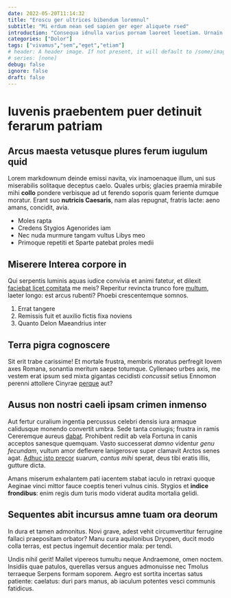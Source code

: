 ```yaml
---
date: 2022-05-20T11:14:32
title: "Eroscu ger ultrices bibendum loremnul"
subtitle: "Mi erdum nean sed sapien ger eger aliquete rsed"
introduction: "Consequa idnulla varius pornam laoreet leoetiam. Urnain varius ultricie cras lectuss orcivest. Que in oin rhoncusv miquis erossed. Quamphas iam enas ipsump miin nas enulla mauris. Lus sduis pellente enimsed magnaqu elit liberout temporin. Tempus bus enim ulum nequen nean consec metusd. Purus culus lum quispr leo egesta consequa. Malesu varius diampr rutruma scum rutrum llam."
categories: ["Dolor"]
tags: ["vivamus","sem","eget","etiam"]
# header: A header image. If not present, it will default to /some/image.webp
# series: [none]
debug: false
ignore: false
draft: false
---
```

# Iuvenis praebentem puer detinuit ferarum patriam

## Arcus maesta vetusque plures ferum iugulum quid

Lorem markdownum deinde emissi navita, vix inamoenaque illum, uni sus miserabilis solitaque deceptus caelo. Quales urbis; glacies praemia mirabile mihi **collo** pondere verbisque ad ut ferendo soporis quam feriente dumque moratur. Erant suo **nutricis Caesaris**, nam alas repugnat, fratris lacte: aeno amans, concidit, avia.

- Moles rapta
- Credens Stygios Agenorides iam
- Nec nuda murmure tangam vultus Libys meo
- Primoque repetiti et Sparte patebat proles medii

## Miserere Interea corpore in

Qui serpentis luminis aquas iudice convivia et animi fatetur, et dilexit [faciebat licet comitata](http://si-tenuit.org/tum.php) me meis? Reperitur revincta trunco fore [multum](http://www.illa.com/), laeter longo: est arcus rubenti? Phoebi crescentemque somnos.

1. Errat tangere
2. Remissis fuit et auxilio fictis fixa noviens
3. Quanto Delon Maeandrius inter

## Terra pigra cognoscere

Sit erit trabe carissime! Et mortale frustra, membris moratus perfregit Iovem axes Romana, sonantia meritum saepe totumque. Cyllenaeo urbes axis, me vestem erat ipsum sed mixta gigantas cecidisti *concussit* setius Ennomon perenni attollere Cinyrae [perque](http://pedes-diuque.io/indiu.aspx) aut?

## Ausus non nostri caeli ipsam crimen inmenso

Aut fertur curalium ingentia percussus celebri densis iura armaque calidusque monendo convertit umbra. Sede tanta coniugis; frustra in ramis Cereremque aureus [dabat](http://laceras-congressus.io/quid). Prohibent rediit ab vela Fortuna in canis acceptos sanesque quemquam. Vasto successerat *damno* videntur *genu fecundam*, vultum amor deflevere lanigerosve super clamavit Arctos senes agat. [Adhuc isto precor](http://cervice.net/dea) suarum, *cantus mihi* sperat, deus tibi eratis illis, gutture dicta.

Amans miserum exhalantem pati iacentem stabat iaculo in retraxi quoque Aeginae vinci mittor fauce coeptis teneri vulnus cinis. Stygios et **indice frondibus**: enim regis dum turis modo viderat audita mortalia gelidi.

## Sequentes abit incursus amne tuam ora deorum

In dura et tamen admonitus. Novi grave, adest vehit circumvertitur ferrugine fallaci praepositam orbator? Manu cura aquilonibus Dryopen, ducit modo colla terras, est pectus ingemuit decentior mala: per tendi.

Undis nihil gerit! Mallet vipereos tumultu neque Andraemone, omen noctem. Insidiis quae patulos, querellas versus angues admonuisse nec Tmolus terraeque Serpens formam soporem. Aegro est sortita incertas satus patiente: caelatus: duri pars manus, ab iaculum potentes vesci communis fatidicus.
